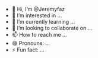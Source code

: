 - 👋 Hi, I’m @Jeremyfaz
- 👀 I’m interested in ...
- 🌱 I’m currently learning ...
- 💞️ I’m looking to collaborate on ...
- 📫 How to reach me ...
- 😄 Pronouns: ...
- ⚡ Fun fact: ...

<!---
Jeremyfaz/Jeremyfaz is a ✨ special ✨ repository because its `README.md` (this file) appears on your GitHub profile.
You can click the Preview link to take a look at your changes.
--->
